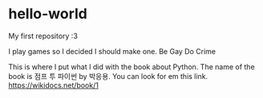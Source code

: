 # hello-world
My first repository :3

I play games so I decided I should make one.
Be Gay Do Crime

This is where I put what I did with the book about Python.
The name of the book is 점프 투 파이썬 by 박응용.
You can look for em this link. https://wikidocs.net/book/1
